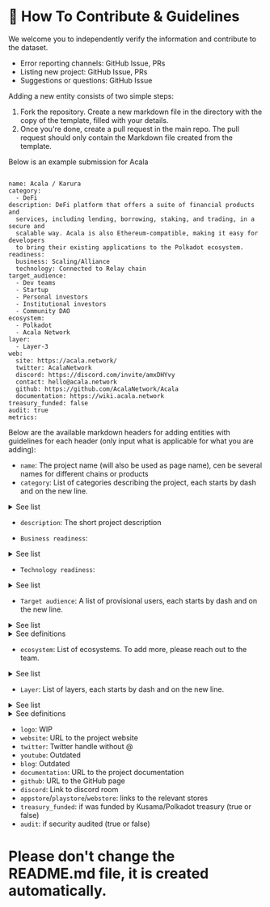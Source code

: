 # 🤝 How To Contribute & Guidelines

We welcome you to independently verify the information and contribute to the dataset.

- Error reporting channels: GitHub Issue, PRs
- Listing new project: GitHub Issue, PRs
- Suggestions or questions: GitHub Issue

Adding a new entity consists of two simple steps:

1. Fork the repository. Create a new markdown file in the directory with the copy of the template, filled with your details. 
2. Once you're done, create a pull request in the main repo. The pull request should only contain the Markdown file created from the template.

Below is an example submission for Acala
```

name: Acala / Karura
category:
  - DeFi
description: DeFi platform that offers a suite of financial products and
  services, including lending, borrowing, staking, and trading, in a secure and
  scalable way. Acala is also Ethereum-compatible, making it easy for developers
  to bring their existing applications to the Polkadot ecosystem.
readiness:
  business: Scaling/Alliance
  technology: Connected to Relay chain
target_audience:
  - Dev teams
  - Startup
  - Personal investors
  - Institutional investors
  - Community DAO
ecosystem:
  - Polkadot
  - Acala Network
layer:
  - Layer-3
web:
  site: https://acala.network/
  twitter: AcalaNetwork
  discord: https://discord.com/invite/amxDHYvy
  contact: hello@acala.network
  github: https://github.com/AcalaNetwork/Acala
  documentation: https://wiki.acala.network
treasury_funded: false
audit: true
metrics:

```

Below are the available markdown headers for adding entities with guidelines for each header (only input what is applicable for what you are adding):

- `name`: The project  name (will also be used as page name), cen be several names for different chains or products
- `category`: List of categories describing the project, each starts by dash and on the new line. 
<details>
  <summary>See list</summary>
        - API
        - Aggregator
        - Alerts
        - Analytics
        - Bridge
        - DAO
        - Dapp
        - Data
        - DeFi
        - DePIN
        - Education
        - EVM
        - Exchange
        - Game
        - Governance
        - Identity
        - Indexer
        - Infra
        - Linrary
        - Marketplace
        - Newsletter
        - NFT
        - Oracle
        - Privacy
        - Smart Contracts
        - Social
        - Staking
        - Tools
        - Validator provider
        - Wallet
        - XCM
  </details>

- `description`: The short project description

- `Business readiness`: 
<details>
  <summary>See list</summary>
       - Business concept/low adoption
        - Verified in market/high adoption
        - Scaling/Alliance
  </details>

- `Technology readiness`: 
<details>
  <summary>See list</summary>
          - In research
          - Validated POC / testnet
          - In development
          - In production
          - Connected to Relay chain
          - Connected to Parachain
          - Discontinued
  </details>

- `Target audience`: A list of provisional users, each starts by dash and on the new line. 
<details>
  <summary>See list</summary>
        - Community DAO
        - Dev teams
        - Established corp
        - Governmental org
        - Individuals
        - Institutional investors
        - Personal investors
        - Research institute
        - Startup
  </details>
  <details>
  <summary>See definitions</summary>
  | Commercial business unit | Non-commercial business unit |
| ------------------------ | ---------------------------- |
| Startup | Research Institute |
| Established corporation | Governmental organization |
| Institutional investor | Community DAO |
| Personal investor | Individuals|
| | Dev team (grants) |
  </details>
  
- `ecosystem`: List of ecosystems. To add more, please reach out to the team.
<details>
  <summary>See list</summary>
        - Polkadot
        - Kusama
        - Acala Network
        - Moonbeam
        - Astar Network
        - Aleph Zero
   </details>

- `Layer`: List of layers, each starts by dash and on the new line. 
<details>
  <summary>See list</summary>
     - Layer-0
     - Layer-1
     - Layer-2
     - Layer-3
     - Layer-4
     - None
  </details>
  <details>
  <summary>See definitions</summary>
    Layer 0 - protocol
    Layer 1 - consensus (consensus, node operators, parachains)
    Layer 2 - scaling (off-chain computing, messages, governance, bridges)
    Layer 3 - smart contracts, dApps
    Layer 4 - identity, keys
  </details>

- `logo`: WIP
- `website`: URL to the project website
- `twitter`: Twitter handle without @
- `youtube`: Outdated
- `blog`: Outdated
- `documentation`: URL to the project documentation
- `github`: URL to the GitHub page
- `discord`: Link to discord room
- `appstore`/`playstore`/`webstore`: links to the relevant stores
- `treasury_funded`: if was funded by Kusama/Polkadot treasury (true or false)
- `audit`: if security audited (true or false)


# Please don't change the README.md file, it is created automatically.
